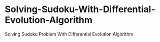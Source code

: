 # Solving-Sudoku-With-Differential-Evolution-Algorithm
Solving Sudoku Problem With Differential Evolution Algorithm
